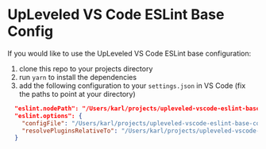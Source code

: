 # UpLeveled VS Code ESLint Base Config

If you would like to use the UpLeveled VS Code ESLint base configuration:

1. clone this repo to your projects directory
2. run `yarn` to install the dependencies
3. add the following configuration to your `settings.json` in VS Code (fix the paths to point at your directory)

```json
  "eslint.nodePath": "/Users/karl/projects/upleveled-vscode-eslint-base-config/node_modules",
  "eslint.options": {
    "configFile": "/Users/karl/projects/upleveled-vscode-eslint-base-config/.eslintrc.js",
    "resolvePluginsRelativeTo": "/Users/karl/projects/upleveled-vscode-eslint-base-config/node_modules"
  }
```
